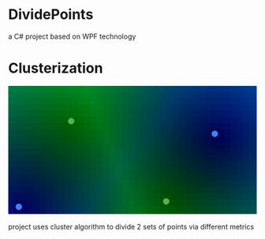 # DividePoints
a C# project based on WPF technology
# Clusterization
![Alt text](image.jpg)

project uses cluster algorithm to divide 2 sets of points via different metrics
